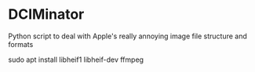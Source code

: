# DCIMinator
Python script to deal with Apple's really annoying image file structure and formats

sudo apt install libheif1 libheif-dev ffmpeg
